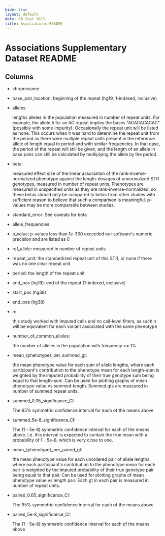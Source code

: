 ```yaml
---
hide: true
layout: default
date: 08 Sept 2023
title: Associations README
---
```


# Associations Supplementary Dataset README

## Columns

* chromosome
* base\_pair\_location: beginning of the repeat (hg19, 1-indexed, inclusive)
* alleles:

  lengths alleles in the population measured in number of repeat units. For example, the allele 5 for an
  AC repeat implies the bases "ACACACACAC" (possibly with some impurity).
  Occasionally the repeat unit will be listed as none. This occurs when it was hard to determine the 
  repeat unit from the period as there were multiple repeat units present in the reference allele
  of length equal to period and with similar frequencies.
  In that case, the period of the repeat will still be given, and the length of an allele in base pairs
  can still be calculated by multiplying the allele by the period.

* beta:

  measured effect size of the linear association of the rank-inverse-normalized phenotype against the 
  length-dosages of unnormalized STR genotypes, measured in number of repeat units.
  Phenotypes are measured in unspecified units as they are rank-inverse-normalized, so these betas
  should only be compared to betas from other studies with sufficient reason to believe that such a
  comparison is meaningful. p-values may be more comparable between studies.

* standard\_error: See caveats for beta
* allele\_frequencies
* p\_value: p-values less than 1e-300 exceeded our software's numeric precision and are listed as 0
* ref\_allele: measured in number of repeat units
* repeat\_unit: the standardized repeat unit of this STR, or none if there was no one clear repeat unit
* period: the length of the repeat unit
* end\_pos (hg19): end of the repeat (1-indexed, inclusive)
* start\_pos (hg38)
* end\_pos (hg38)
* n:

  this study worked with imputed calls and no call-level filters, as such n will be equivalent for each
  variant associated with the same phenotype

* number\_of\_common\_alleles:

  the number of alleles in the population with frequency >= 1%

* mean\_{phenotype}\_per\_summed\_gt:

  the mean phenotype value for each sum of allele lengths, where each participant's contribution to the 
  phenotype mean for each length-sum is weighted by the imputed probability of their true genotype sum being
  equal to that length-sum. Can be used for plotting graphs of mean phenotype value vs summed-length.
  Summed gts are measured in number of summed repeat units.

* summed\_0.05\_significance\_CI:

  The 95% symmetric confidence interval for each of the means above

* summed\_5e-8\_significance\_CI:

  The (1 - 5e-8) symmetric confidence interval for each of the means above. I.e. this interval
  is expected to contain the true mean with a probability of 1 - 5e-8, which is very close to one.

* mean\_{phenotype}\_per\_paired\_gt:

  the mean phenotype value for each unordered pair of allele lengths, where each participant's contribution to the 
  phenotype mean for each pair  is weighted by the imputed probability of their true genotype pair being
  equal to that pair. Can be used for plotting graphs of mean phenotype value vs length pair.
  Each gt in each pair is measured in number of repeat units.

* paired\_0.05\_significance\_CI:

  The 95% symmetric confidence interval for each of the means above

* paired\_5e-8\_significance\_CI:

  The (1 - 5e-8) symmetric confidence interval for each of the means above
